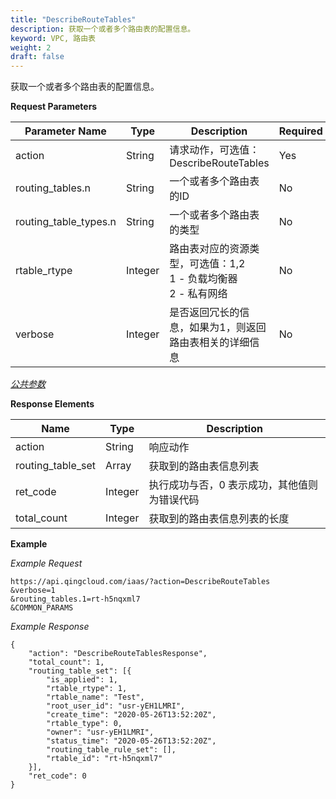```yaml
---
title: "DescribeRouteTables"
description: 获取一个或者多个路由表的配置信息。
keyword: VPC, 路由表
weight: 2
draft: false
---
```


获取一个或者多个路由表的配置信息。

**Request Parameters**

| Parameter Name | Type | Description | Required |
| --- | --- | --- | --- |
| action | String | 请求动作，可选值：DescribeRouteTables | Yes |
| routing_tables.n | String | 一个或者多个路由表的ID | No |
| routing_table_types.n | String | 一个或者多个路由表的类型 | No |
| rtable_rtype | Integer | 路由表对应的资源类型，可选值：1,2 <br> 1 - 负载均衡器 <br> 2 - 私有网络 | No |
| verbose | Integer | 是否返回冗长的信息，如果为1，则返回路由表相关的详细信息 | No |

[_公共参数_](../../get_api/parameters/)

**Response Elements**

| Name | Type | Description |
| --- | --- | --- |
| action | String | 响应动作 |
| routing_table_set | Array | 获取到的路由表信息列表 |
| ret_code | Integer | 执行成功与否，0 表示成功，其他值则为错误代码 |
| total_count | Integer | 获取到的路由表信息列表的长度 |

**Example**

_Example Request_

```
https://api.qingcloud.com/iaas/?action=DescribeRouteTables
&verbose=1
&routing_tables.1=rt-h5nqxml7
&COMMON_PARAMS
```
_Example Response_

```
{
	"action": "DescribeRouteTablesResponse",
	"total_count": 1,
	"routing_table_set": [{
		"is_applied": 1,
		"rtable_rtype": 1,
		"rtable_name": "Test",
		"root_user_id": "usr-yEH1LMRI",
		"create_time": "2020-05-26T13:52:20Z",
		"rtable_type": 0,
		"owner": "usr-yEH1LMRI",
		"status_time": "2020-05-26T13:52:20Z",
		"routing_table_rule_set": [],
		"rtable_id": "rt-h5nqxml7"
	}],
	"ret_code": 0
}
```
